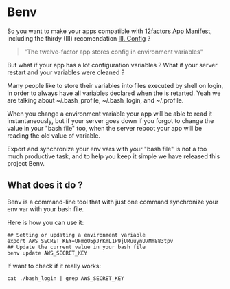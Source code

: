 # Benv

So you want to make your apps compatible with [12factors App Manifest](http://www.12factor.net), including the thirdy (III) recomendation [III. Config](http://www.12factor.net/config) ?

> "The twelve-factor app stores config in environment variables"

But what if your app has a lot configuration variables ? What if your server restart and your variables were cleaned ?

Many people like to store their variables into files executed by shell on login, in order to always have all variables declared when the is retarted. Yeah we are talking about ~/.bash_profile, ~/.bash_login, and ~/.profile.

When you change a environment variable your app will be able to read it instantaneously, but if your server goes down if you forgot to change the value in your "bash file" too, when the server reboot your app will be reading the old value of variable.

Export and synchronize your env vars with your "bash file" is not a too much productive task, and to help you keep it simple we have released this project Benv.


## What does it do ?
Benv is a command-line tool that with just one command synchronize your env var with your bash file.

Here is how you can use it:

```shell
## Setting or updating a environment variable
export AWS_SECRET_KEY=UFmoO5pJrKmL1P9jURuuynU7Mm883tpv
## Update the current value in your bash file
benv update AWS_SECRET_KEY
```

If want to check if it really works:
```shell
cat ./bash_login | grep AWS_SECRET_KEY
```

